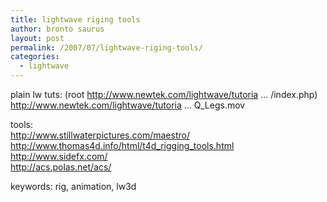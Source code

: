 ```yaml
---
title: lightwave riging tools
author: bronto saurus
layout: post
permalink: /2007/07/lightwave-riging-tools/
categories:
  - lightwave
---
```

plain lw tuts: (root <a href="http://www.newtek.com/lightwave/tutorials/videos/index.php" target="_blank" >http://www.newtek.com/lightwave/tutoria &#8230; /index.php</a>)  
<a href="http://www.newtek.com/lightwave/tutorials/videos/SQ_Legs.mov" target="_blank" >http://www.newtek.com/lightwave/tutoria &#8230; Q_Legs.mov</a>

tools:  
<a href="http://www.stillwaterpictures.com/maestro/" target="_blank" >http://www.stillwaterpictures.com/maestro/</a>  
<a href="http://www.thomas4d.info/html/t4d_rigging_tools.html" target="_blank" >http://www.thomas4d.info/html/t4d_rigging_tools.html</a>  
<a href="http://www.sidefx.com/" target="_blank" >http://www.sidefx.com/</a>  
<a href="http://acs.polas.net/acs/" target="_blank" >http://acs.polas.net/acs/</a>

keywords: rig, animation, lw3d